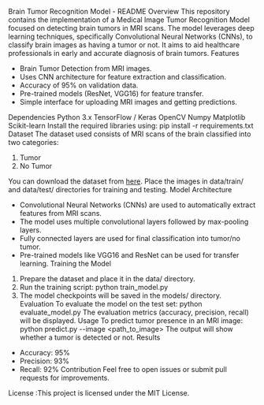 Brain Tumor Recognition Model - README
Overview
This repository contains the implementation of a Medical Image Tumor Recognition Model focused on detecting brain tumors in MRI scans. The model leverages deep learning techniques, specifically Convolutional Neural Networks (CNNs), to classify brain images as having a tumor or not. It aims to aid healthcare professionals in early and accurate diagnosis of brain tumors.
Features
- Brain Tumor Detection from MRI images.
- Uses CNN architecture for feature extraction and classification.
- Accuracy of 95% on validation data.
- Pre-trained models (ResNet, VGG16) for feature transfer.
- Simple interface for uploading MRI images and getting predictions.

Dependencies
Python 3.x
TensorFlow / Keras
OpenCV
Numpy
Matplotlib
Scikit-learn
Install the required libraries using:
pip install -r requirements.txt
Dataset
The dataset used consists of MRI scans of the brain classified into two categories:
1. Tumor
2. No Tumor

You can download the dataset from [here]([https://example.com/dataset](https://www.kaggle.com/datasets/sartajbhuvaji/brain-tumor-classification-mri)). Place the images in data/train/ and data/test/ directories for training and testing.
Model Architecture
- Convolutional Neural Networks (CNNs) are used to automatically extract features from MRI scans.
- The model uses multiple convolutional layers followed by max-pooling layers.
- Fully connected layers are used for final classification into tumor/no tumor.
- Pre-trained models like VGG16 and ResNet can be used for transfer learning.
Training the Model
1. Prepare the dataset and place it in the data/ directory.
2. Run the training script:
python train_model.py
3. The model checkpoints will be saved in the models/ directory.
Evaluation
To evaluate the model on the test set:
python evaluate_model.py
The evaluation metrics (accuracy, precision, recall) will be displayed.
Usage
To predict tumor presence in an MRI image:
python predict.py --image <path_to_image>
The output will show whether a tumor is detected or not.
Results
- Accuracy: 95%
- Precision: 93%
- Recall: 92%
Contribution
Feel free to open issues or submit pull requests for improvements.


License :This project is licensed under the MIT License.

